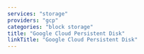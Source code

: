```yaml
---
services: "storage"
providers: "gcp"
categories: "block storage"
title: "Google Cloud Persistent Disk"
linkTitle: "Google Cloud Persistent Disk"
---
```

